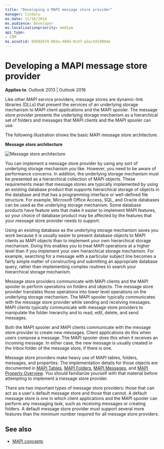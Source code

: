 ```yaml
---
title: "Developing a MAPI message store provider"
manager: lindalu
ms.date: 11/16/2014
ms.audience: Developer
ms.localizationpriority: medium
api_type:
- COM
ms.assetid: 83692674-0b5a-468d-9cd7-a2ac3d140bda
---
```


# Developing a MAPI message store provider
  
**Applies to**: Outlook 2013 | Outlook 2016 
  
Like other MAPI service providers, message stores are dynamic-link libraries (DLLs) that present the services of an underlying storage mechanism to MAPI client applications and the MAPI spooler. The message store provider presents the underlying storage mechanism as a hierarchical set of folders and messages that MAPI clients and the MAPI spooler can use.
  
The following illustration shows the basic MAPI message store architecture.
  
**Message store architecture**
  
![Message store architecture](media/storearc.gif "Message store architecture")
  
You can implement a message store provider by using any sort of underlying storage mechanism you like. However, you need to be aware of performance concerns. In addition, the underlying storage mechanism must be presented as a hierarchical collection of MAPI objects. These requirements mean that message stores are typically implemented by using an existing database product that supports hierarchical storage of objects in the database and that has a programming interface or well-defined file structure. For example, Microsoft Office Access, SQL, and Oracle databases can be used as the underlying storage mechanism. Some database products have feature sets that make it easier to implement MAPI features, so your choice of database product may be affected by the features that your message store provider needs to support.
  
Using an existing database as the underlying storage mechanism saves you work because it is usually easier to present database objects to MAPI clients as MAPI objects than to implement your own hierarchical storage mechanism. Doing this enables you to treat MAPI operations at a higher level than if you implement your own hierarchical storage mechanism. For example, searching for a message with a particular subject line becomes a fairly simple matter of constructing and submitting an appropriate database query, rather than implementing complex routines to search your hierarchical storage mechanism.
  
Message store providers communicate with MAPI clients and the MAPI spooler to perform operations on folders and objects. The message store provider translates those operations into lower level operations on the underlying storage mechanism. The MAPI spooler typically communicates with the message store provider while sending and receiving messages. MAPI clients typically communicate with message store providers to manipulate the folder hierarchy and to read, edit, delete, and send messages.
  
Both the MAPI spooler and MAPI clients communicate with the message store provider to create new messages. Client applications do this when users compose a message. The MAPI spooler does this when it receives an incoming message. In either case, the new message is usually created in the Inbox folder of the message store, if there is one.
  
Message store providers make heavy use of MAPI tables, folders, messages, and properties. The implementation details for those objects are documented in [MAPI Tables](mapi-tables.md), [MAPI Folders](mapi-folders.md), [MAPI Messages](mapi-messages.md), and [MAPI Property Overview](mapi-property-overview.md). You should familiarize yourself with that material before attempting to implement a message store provider.
  
There are two important types of message store providers: those that can act as a user's default message store and those that cannot. A default message store is one in which client applications and the MAPI spooler can perform any messaging task, such as receiving messages or creating folders. A default message store provider must support several more features than the minimum number required for all message store providers.
  
## See also

- [MAPI concepts](mapi-concepts.md)

